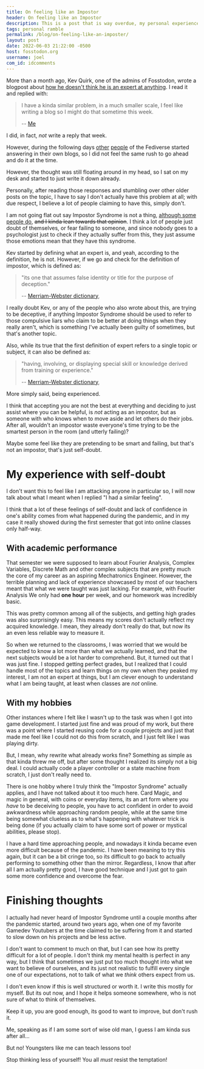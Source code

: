 ```yaml
---
title: On feeling like an Impostor
header: On feeling like an Impostor
description: This is a post that is way overdue, my personal experience with feeling like I am not good enough, self-doubt and the so-called Impostor Syndrome.
tags: personal ramble
permalink: /blog/on-feeling-like-an-imposter/
layout: post
date: 2022-06-03 21:22:00 -0500
host: fosstodon.org
username: joel
com_id: idcomments
---
```


More than a month ago, Kev Quirk, one of the admins of Fosstodon, wrote a blogpost about [how he doesn't think he is an expert at anything](https://kevq.uk/the-expert-vs-the-impostor/). I read it and replied with:

> I have a kinda similar problem, in a much smaller scale, I feel like writing a blog so I might do that sometime this week.
>
> -- [Me](https://benign.town/@joel/108231989435791341)

I did, in fact, *not* write a reply that week.

However, during the following days [other](https://obsolete29.com/posts/2022/05/02/how-i-manage-my-imposter-syndrome/) [people](https://chriswiegman.com/2022/05/my-life-as-an-imposter/) of the Fediverse started answering in their own blogs, so I did not feel the same rush to go ahead and do it at the time.

However, the thought was still floating around in my head, so I sat on my desk and started to just write it down already.

Personally, after reading those responses and stumbling over other older posts on the topic, I have to say I don't actually have this problem at all; with due respect, I believe a lot of people claiming to have this, simply don't.

I am not going flat out say Impostor Syndrome is not a thing, [although some people do](https://uxuncensored.scribe.rip/uncovering-the-harsh-truth-about-imposter-syndrome-5dbf48304d06), ~~and I kinda lean towards that opinion~~. I think a lot of people just doubt of themselves, or fear failing to someone, and since nobody goes to a psychologist just to check if they actually suffer from this, they just assume those emotions mean that they have this syndrome.

Kev started by defining what an expert is, and yeah, according to the definition, he is not. However, if we go and check for the definition of impostor, which is defined as:

> "its one that assumes false identity or title for the purpose of deception."
>
> -- [Merriam-Webster dictionary](https://www.merriam-webster.com/dictionary/imposter),

I really doubt Kev, or any of the people who also wrote about this, are trying to be deceptive, if anything Impostor Syndrome should be used to refer to those compulsive liars who claim to be better at doing things when they really aren't, which is something I've actually been guilty of sometimes, but that's another topic.

Also, while its true that the first definition of expert refers to a single topic or subject, it can also be defined as: 

> "having, involving, or displaying special skill or knowledge derived from training or experience."
>
> -- [Merriam-Webster dictionary](https://www.merriam-webster.com/dictionary/expert),

More simply said, being experienced.

I think that accepting you are not the best at everything and deciding to just assist where you can be helpful, is *not* acting as an impostor, but as someone with who knows when to move aside and let others do their jobs. After all, wouldn't an impostor waste everyone's time trying to be the smartest person in the room (and utterly failing)?

Maybe some feel like they are pretending to be smart and failing, but that's not an impostor, that's just self-doubt.

# My experience with self-doubt

I don't want this to feel like I am attacking anyone in particular so, I will now talk about what I meant when I replied "I had a similar feeling".

I think that a lot of these feelings of self-doubt and lack of confidence in one's ability comes from what happened during the pandemic, and in my case it really showed during the first semester that got into online classes only half-way.

## With academic performance

That semester we were supposed to learn about Fourier Analysis, Complex Variables, Discrete Math and other complex subjects that are pretty much the core of my career as an aspiring Mechatronics Engineer. However, the terrible planning and lack of experience showcased by most of our teachers meant that what we were taught was just lacking. For example, with Fourier Analysis We only had **one hour** per week, and our homework was incredibly basic.

This was pretty common among all of the subjects, and getting high grades was also surprisingly easy. This means my scores don't actually reflect my acquired knowledge. I mean, they already don't really do that, but now its an even less reliable way to measure it.

So when we returned to the classrooms, I was worried that we would be expected to know a lot more than what we actually learned, and that the next subjects would be a lot harder to comprehend. But, it turned out that I was just fine. I stopped getting perfect grades, but I realized that I could handle most of the topics and learn things on my own when they peaked my interest, I am not an expert at things, but I am clever enough to understand what I am being taught, at least when classes are *not* online.

## With my hobbies

Other instances where I felt like I wasn't up to the task was when I got into game development. I started just fine and was proud of my work, but there was a point where I started reusing code for a couple projects and just that made me feel like I could not do this from scratch, and I just felt like I was playing dirty.

But, I mean, why rewrite what already works fine? Something as simple as that kinda threw me off, but after some thought I realized its simply not a big deal. I could actually code a player controller or a state machine from scratch, I just don't really need to.

There is one hobby where I truly think the "Impostor Syndrome" actually applies, and I have not talked about it too much here. Card Magic, and magic in general, with coins or everyday items, its an art form where you *have* to be deceiving to people, you have to act confident in order to avoid awkwardness while approaching random people, while at the same time being somewhat clueless as to what's happening with whatever trick is being done (if you actually claim to have some sort of power or mystical abilities, please stop).

I have a hard time approaching people, and nowadays it kinda became even more difficult because of the pandemic. I have been meaning to try this again, but it can be a bit cringe too, so its difficult to go back to actually performing to something other than the mirror. Regardless, I know that after all I am actually pretty good, I have good technique and I just got to gain some more confidence and overcome the fear.

# Finishing thoughts


I actually had never heard of Impostor Syndrome until a couple months after the pandemic started, around two years ago, when one of my favorite Gamedev Youtubers at the time claimed to be suffering from it and started to slow down on his projects and be less active.

I don't want to comment to much on that, but I can see how its pretty difficult for a lot of people. I don't think my mental health is perfect in any way, but I think that sometimes we just put too much thought into what we want to believe of ourselves, and its just not realistic to fulfill every single one of our expectations, not to talk of what we *think* others expect from us.

I don't even know if this is well structured or worth it. I write this mostly for myself. But its out now, and I hope it helps someone somewhere, who is not sure of what to think of themselves.

Keep it up, you are good enough, its good to want to improve, but don't rush it.

Me, speaking as if I am some sort of wise old man, I guess I am kinda sus after all...

But no! Youngsters like me can teach lessons too! 

Stop thinking less of yourself! You all *must* resist the temptation!
